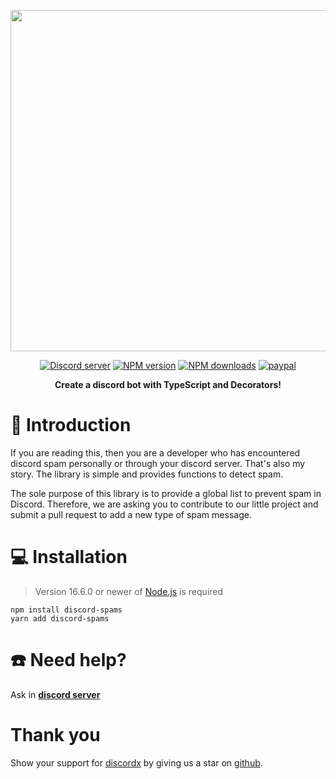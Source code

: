 <div>
  <p align="center">
    <a href="https://discord-ts.js.org" target="_blank" rel="nofollow">
      <img src="https://discord-ts.js.org/discord-ts.svg" width="546" />
    </a>
  </p>
  <p align="center">
    <a href="https://discord.gg/yHQY9fexH9"
      ><img
        src="https://img.shields.io/discord/874802018361950248?color=5865F2&logo=discord&logoColor=white"
        alt="Discord server"
    /></a>
    <a href="https://www.npmjs.com/package/discord-spams"
      ><img
        src="https://img.shields.io/npm/v/discord-spams.svg?maxAge=3600"
        alt="NPM version"
    /></a>
    <a href="https://www.npmjs.com/package/discord-spams"
      ><img
        src="https://img.shields.io/npm/dt/discord-spams.svg?maxAge=3600"
        alt="NPM downloads"
    /></a>
    <a href="https://www.paypal.me/vijayxmeena"
      ><img
        src="https://img.shields.io/badge/donate-paypal-F96854.svg"
        alt="paypal"
    /></a>
  </p>
  <p align="center">
    <b> Create a discord bot with TypeScript and Decorators! </b>
  </p>
</div>

# 📖 Introduction

If you are reading this, then you are a developer who has encountered discord spam personally or through your discord server. That's also my story. The library is simple and provides functions to detect spam.

The sole purpose of this library is to provide a global list to prevent spam in Discord. Therefore, we are asking you to contribute to our little project and submit a pull request to add a new type of spam message.

# 💻 Installation

> Version 16.6.0 or newer of [Node.js](https://nodejs.org/) is required

```
npm install discord-spams
yarn add discord-spams
```

# ☎️ Need help?

Ask in **[discord server](https://discord.gg/yHQY9fexH9)**

# Thank you

Show your support for [discordx](https://www.npmjs.com/package/discordx) by giving us a star on [github](https://github.com/oceanroleplay/discord.ts).
